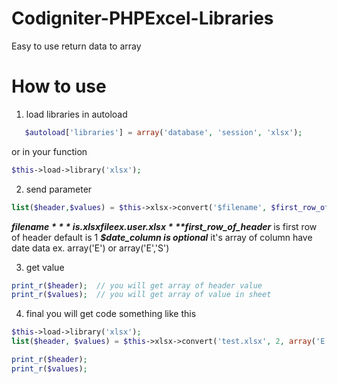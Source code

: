 # Codigniter-PHPExcel-Libraries
Easy to use return data to array

<h1>How to use</h1>

1. load libraries in autoload
```php
   $autoload['libraries'] = array('database', 'session', 'xlsx');
```
or in your function 
```php
$this->load->library('xlsx');
```
2. send parameter
```php
list($header,$values) = $this->xlsx->convert('$filename', $first_row_of_header, $date_column);
```
***$filename*** is .xlsx file ex. user.xlsx
***$first_row_of_header*** is first row of header default is 1
***$date_column is optional*** it's array of column have date data ex. array('E') or array('E','S')

3. get value
```php
print_r($header);  // you will get array of header value 
print_r($values);  // you will get array of value in sheet
```

4. final you will get code something like this
```php
$this->load->library('xlsx'); 
list($header, $values) = $this->xlsx->convert('test.xlsx', 2, array('E','S')); 

print_r($header); 
print_r($values); 
```
